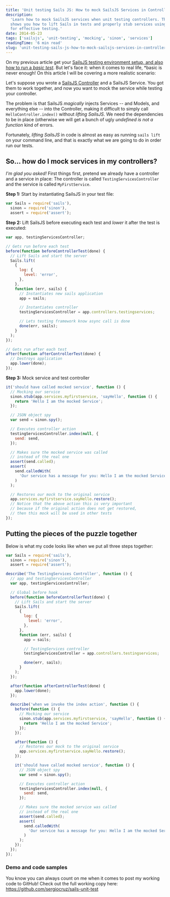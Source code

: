 ```yaml
---
title: 'Unit testing Sails JS: How to mock SailsJS Services in Controllers'
description:
  'Learn how to mock SailsJS services when unit testing controllers. This guide
  shows you how to lift Sails in tests and properly stub services using Sinon
  for effective testing.'
date: 2014-05-23
tags: ['sailsjs', 'unit-testing', 'mocking', 'sinon', 'services']
readingTime: '6 min read'
slug: 'unit-testing-sails-js-how-to-mock-sailsjs-services-in-controllers'
---
```


On my previous article get your
[SailsJS testing environment setup, and also how to run a _basic test_](/blog/unit-test-sailsjs-with-mocha-and-instanbul-for-code-coverage/).
But let's face it: when it comes to real life, \*basic is never enough! On this
article I will be covering a more realistic scenario:

Let's suppose you wrote a
<a href="https://sailsjs.org/#!documentation/controllers" target="_blank">SailsJS
Controller</a> and a SailsJS Service. You got them to work together, and now you
want to mock the service while testing your controller.

The problem is that SailsJS _magically_ injects Services -- and Models, and
everything else -- into the Controller, making it difficult to simply call
`HelloController.index()` without _lifting SailsJS_. We need the dependencies to
be in place (otherwise we will get a bunch of ugly _undefined is not a function_
kind of errors.

Fortunately, _lifting SailsJS_ in code is almost as easy as running `sails lift`
on your command line, and that is exactly what we are going to do in order run
our tests.

## So... how do I mock services in my controllers?

_I'm glad you asked!_ First things first, pretend we already have a controller
and a service in place: The controller is called `TestingServicesController` and
the service is called `MyFirstService`.

**Step 1:** Start by instantiating SailsJS in your test file:

```javascript
var Sails = require('sails'),
  sinon = require('sinon'),
  assert = require('assert');
```

**Step 2:** Lift SailsJS before executing each test and _lower_ it after the
test is executed:

```javascript
var app, testingServicesController;

// Gets run before each test
before(function beforeControllerTest(done) {
  // Lift Sails and start the server
  Sails.lift(
    {
      log: {
        level: 'error',
      },
    },
    function (err, sails) {
      // Instantiates new sails application
      app = sails;

      // Instantiates controller
      testingServicesController = app.controllers.testingservices;

      // Lets testing framework know async call is done
      done(err, sails);
    }
  );
});

// Gets run after each test
after(function afterControllerTest(done) {
  // Destroys application
  app.lower(done);
});
```

**Step 3:** Mock service and test controller

```javascript
it('should have called mocked service', function () {
  // Mocking our service
  sinon.stub(app.services.myfirstservice, 'sayHello', function () {
    return 'Hello I am the mocked Service';
  });

  // JSON object spy
  var send = sinon.spy();

  // Executes controller action
  testingServicesController.index(null, {
    send: send,
  });

  // Makes sure the mocked service was called
  // instead of the real one
  assert(send.called);
  assert(
    send.calledWith(
      'Our service has a message for you: Hello I am the mocked Service'
    )
  );

  // Restores our mock to the original service
  app.services.myfirstservice.sayHello.restore();
  // Notice that the above action this is very important
  // because if the original action does not get restored,
  // then this mock will be used in other tests
});
```

## Putting the pieces of the puzzle together

Below is what my code looks like when we put all three steps together:

```javascript
var Sails = require('sails'),
  sinon = require('sinon'),
  assert = require('assert');

describe('The TestingServices Controller', function () {
  // app and testingServicesController
  var app, testingServicesController;

  // Global before hook
  before(function beforeControllerTest(done) {
    // Lift Sails and start the server
    Sails.lift(
      {
        log: {
          level: 'error',
        },
      },
      function (err, sails) {
        app = sails;

        // TestingServices controller
        testingServicesController = app.controllers.testingservices;

        done(err, sails);
      }
    );
  });

  after(function afterControllerTest(done) {
    app.lower(done);
  });

  describe('when we invoke the index action', function () {
    before(function () {
      // Mocking our service
      sinon.stub(app.services.myfirstservice, 'sayHello', function () {
        return 'Hello I am the mocked Service';
      });
    });

    after(function () {
      // Restores our mock to the original service
      app.services.myfirstservice.sayHello.restore();
    });

    it('should have called mocked service', function () {
      // JSON object spy
      var send = sinon.spy();

      // Executes controller action
      testingServicesController.index(null, {
        send: send,
      });

      // Makes sure the mocked service was called
      // instead of the real one
      assert(send.called);
      assert(
        send.calledWith(
          'Our service has a message for you: Hello I am the mocked Service'
        )
      );
    });
  });
});
```

### Demo and code samples

You know you can always count on me when it comes to post my working code to
GitHub! Check out the full working copy
here:<br /><a href="https://github.com/sergiocruz/sails-unit-test" target="_blank">https://github.com/sergiocruz/sails-unit-test</a>
